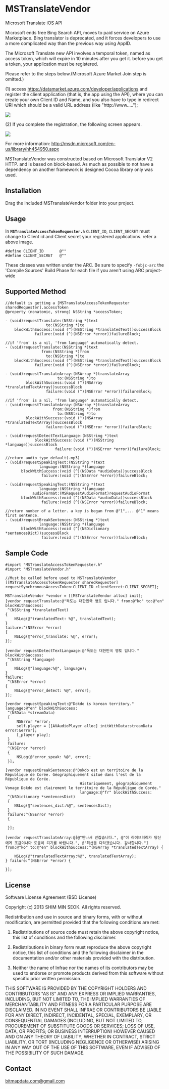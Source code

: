 MSTranslateVendor
=================

Microsoft Translate iOS API

Microsoft ends free Bing Search API, moves to paid service on Azure Marketplace. Bing translator is deprecated, and it forces developers to use a more complicated way than the previous way using AppID.

The Microsoft Translate new API involves a temporal token, named as access token, which will expire in 10 minutes after you get it. before you get a token, your application must be registered.

Please refer to the steps below.(Microsoft Azure Market Join step is omitted.) 

(1) access https://datamarket.azure.com/developer/applications and register the client application (that is, the app using the API), where you can create your own Client ID and Name, and you also have to type in
redirect URI which should be a valid URL address (like "http://www.....");
  
![](https://s3.amazonaws.com/Y1J8k27YH1U3r6LeEwCOP2cvY97xxXTs/img0.png)

(2) If you complete the registration, the following screen appears. 
  
![](https://s3.amazonaws.com/Y1J8k27YH1U3r6LeEwCOP2cvY97xxXTs/img1.png)

For more information: http://msdn.microsoft.com/en-us/library/hh454950.aspx

MSTranslateVendor was constructed based on Microsoft Translator V2 HTTP. and is based on block-based.  As much as possible to not have a dependency on another framework is designed Cocoa library only was used.

## Installation ##

Drag the included MSTranslateVendor folder into your project.

## Usage ##

In <b>`MSTranslateAccessTokenRequester.h`</b> `CLIENT_ID`, `CLIENT_SECRET` must change to Client id and Client secret your registered applications. refer a above image.

    #define CLIENT_ID       @""
    #define CLIENT_SECRET   @""

These classes was written under the ARC. Be sure to specify `-fobjc-arc` the 'Compile Sources' Build Phase for each file if you aren't using ARC project-wide

## Supported Method ##

    //default is getting a [MSTranslateAccessTokenRequester sharedRequester].accessToken
	@property (nonatomic, strong) NSString *accessToken;

	- (void)requestTranslate:(NSString *)text
                      to:(NSString *)to
        blockWithSuccess:(void (^)(NSString *translatedText))successBlock
                 failure:(void (^)(NSError *error))failureBlock;

	//if 'from' is a nil, 'from language' automatically detect.
	- (void)requestTranslate:(NSString *)text
                    from:(NSString *)from
                      to:(NSString *)to
        blockWithSuccess:(void (^)(NSString *translatedText))successBlock
                 failure:(void (^)(NSError *error))failureBlock;

	- (void)requestTranslateArray:(NSArray *)translateArray
                           to:(NSString *)to
             blockWithSuccess:(void (^)(NSArray *translatedTextArray))successBlock
                      failure:(void (^)(NSError *error))failureBlock;

	//if 'from' is a nil, 'from language' automatically detect.
	- (void)requestTranslateArray:(NSArray *)translateArray
                         from:(NSString *)from
                           to:(NSString *)to
             blockWithSuccess:(void (^)(NSArray *translatedTextArray))successBlock
                      failure:(void (^)(NSError *error))failureBlock;

	- (void)requestDetectTextLanguage:(NSString *)text
                 blockWithSuccess:(void (^)(NSString *language))successBlock
                          failure:(void (^)(NSError *error))failureBlock;

	//return audio type default(.mp3)
	- (void)requestSpeakingText:(NSString *)text
                   language:(NSString *)language
           blockWithSuccess:(void (^)(NSData *audioData))successBlock
                    failure:(void (^)(NSError *error))failureBlock;

	- (void)requestSpeakingText:(NSString *)text
                   language:(NSString *)language
                audioFormat:(MSRequestAudioFormat)requestAudioFormat
           blockWithSuccess:(void (^)(NSData *audioData))successBlock
                    failure:(void (^)(NSError *error))failureBlock;

	//return number of a letter. a key is began from @"1",... @"1" means first sentence.
	- (void)requestBreakSentences:(NSString *)text
                   language:(NSString *)language
           blockWithSuccess:(void (^)(NSDictionary *sentencesDict))successBlock
                    failure:(void (^)(NSError *error))failureBlock;

## Sample Code ##

    #import "MSTranslateAccessTokenRequester.h"
    #import "MSTranslateVendor.h"
    
    //Must be called before used to MSTranslateVendor
    [[MSTranslateAccessTokenRequester sharedRequester] requestSynchronousAccessToken:CLIENT_ID clientSecret:CLIENT_SECRET];
    
    MSTranslateVendor *vendor = [[MSTranslateVendor alloc] init];
    [vendor requestTranslate:@"독도는 대한민국 영토 입니다." from:@"ko" to:@"en" blockWithSuccess:
     ^(NSString *translatedText)
    {
        NSLog(@"translatedText: %@", translatedText);
    }
    failure:^(NSError *error)
    {
        NSLog(@"error_translate: %@", error);
    }];
    
    [vendor requestDetectTextLanguage:@"독도는 대한민국 영토 입니다." blockWithSuccess:
     ^(NSString *language)
    {
        NSLog(@"language:%@", language);
    }
    failure:
     ^(NSError *error)
    {
        NSLog(@"error_detect: %@", error);
    }];
    
    [vendor requestSpeakingText:@"Dokdo is korean territory." language:@"en" blockWithSuccess:
     ^(NSData *streamData)
     {
         NSError *error;
         self.player = [[AVAudioPlayer alloc] initWithData:streamData error:&error];
         [_player play];
     }
     failure:
     ^(NSError *error)
     {
         NSLog(@"error_speak: %@", error);
     }];
     
    [vendor requestBreakSentences:@"Dokdo est un territoire de la République de Corée. Géographiquement situé dans l'est de la République de Corée.
                                     Historiquement, géographiquement Vonage Dokdo est clairement le territoire de la République de Corée." 
                                     language:@"fr" blockWithSuccess:
     ^(NSDictionary *sentencesDict)
     {
        NSLog(@"sentences_dict:%@", sentencesDict);
     }
     failure:^(NSError *error)
     {
        
     }];
     
	[vendor requestTranslateArray:@[@"만나서 반갑습니다.", @"이 라이브러리가 당신에게 조금이나마 도움이 되기를 바랍니다.", @"최선을 다하겠습니다. 감사합니다."] from:@"ko" to:@"en" blockWithSuccess:^(NSArray *translatedTextArray) {
        
        NSLog(@"translatedTextArray:%@", translatedTextArray);
    } failure:^(NSError *error) {
        
    }];


## License ##

Software License Agreement (BSD License)

Copyright (c) 2013 SHIM MIN SEOK. All rights reserved.

Redistribution and use in source and binary forms, with or without
modification, are permitted provided that the following conditions are met:

  1. Redistributions of source code must retain the above copyright
     notice, this list of conditions and the following disclaimer.
   
  2. Redistributions in binary form must reproduce the above copyright
     notice, this list of conditions and the following disclaimer in
     the documentation and/or other materials provided with the
     distribution.

  3. Neither the name of Infrae nor the names of its contributors may
     be used to endorse or promote products derived from this software
     without specific prior written permission.

THIS SOFTWARE IS PROVIDED BY THE COPYRIGHT HOLDERS AND CONTRIBUTORS
"AS IS" AND ANY EXPRESS OR IMPLIED WARRANTIES, INCLUDING, BUT NOT
LIMITED TO, THE IMPLIED WARRANTIES OF MERCHANTABILITY AND FITNESS FOR
A PARTICULAR PURPOSE ARE DISCLAIMED. IN NO EVENT SHALL INFRAE OR
CONTRIBUTORS BE LIABLE FOR ANY DIRECT, INDIRECT, INCIDENTAL, SPECIAL,
EXEMPLARY, OR CONSEQUENTIAL DAMAGES (INCLUDING, BUT NOT LIMITED TO,
PROCUREMENT OF SUBSTITUTE GOODS OR SERVICES; LOSS OF USE, DATA, OR
PROFITS; OR BUSINESS INTERRUPTION) HOWEVER CAUSED AND ON ANY THEORY OF
LIABILITY, WHETHER IN CONTRACT, STRICT LIABILITY, OR TORT (INCLUDING
NEGLIGENCE OR OTHERWISE) ARISING IN ANY WAY OUT OF THE USE OF THIS
SOFTWARE, EVEN IF ADVISED OF THE POSSIBILITY OF SUCH DAMAGE.

## Contact ##

bitmapdata.com@gmail.com
